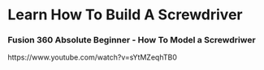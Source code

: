 <h1>Learn How To Build A Screwdriver</h1>

<h3>Fusion 360 Absolute Beginner - How To Model a Screwdriwer </h3>
https://www.youtube.com/watch?v=sYtMZeqhTB0